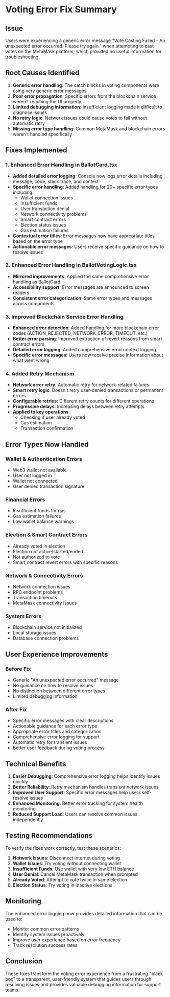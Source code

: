 # Voting Error Fix Summary

## Issue
Users were experiencing a generic error message "Vote Casting Failed - An unexpected error occurred. Please try again." when attempting to cast votes on the MetaMask platform, which provided no useful information for troubleshooting.

## Root Causes Identified
1. **Generic error handling**: The catch blocks in voting components were using very generic error messages
2. **Poor error propagation**: Specific errors from the blockchain service weren't reaching the UI properly
3. **Limited debugging information**: Insufficient logging made it difficult to diagnose issues
4. **No retry logic**: Network issues could cause votes to fail without automatic retry
5. **Missing error type handling**: Common MetaMask and blockchain errors weren't handled specifically

## Fixes Implemented

### 1. Enhanced Error Handling in BallotCard.tsx
- **Added detailed error logging**: Console now logs error details including message, code, stack trace, and context
- **Specific error handling**: Added handling for 20+ specific error types including:
  - Wallet connection issues
  - Insufficient funds
  - User transaction denial
  - Network connectivity problems
  - Smart contract errors
  - Election status issues
  - Gas estimation failures
- **Contextual error titles**: Error messages now have appropriate titles based on the error type
- **Actionable error messages**: Users receive specific guidance on how to resolve issues

### 2. Enhanced Error Handling in BallotVotingLogic.tsx
- **Mirrored improvements**: Applied the same comprehensive error handling as BallotCard
- **Accessibility support**: Error messages are announced to screen readers
- **Consistent error categorization**: Same error types and messages across components

### 3. Improved Blockchain Service Error Handling
- **Enhanced error detection**: Added handling for more blockchain error codes (ACTION_REJECTED, NETWORK_ERROR, TIMEOUT, etc.)
- **Better error parsing**: Improved extraction of revert reasons from smart contract errors
- **Detailed error logging**: Added comprehensive error context logging
- **Specific error messages**: Users now receive precise information about what went wrong

### 4. Added Retry Mechanism
- **Network error retry**: Automatic retry for network-related failures
- **Smart retry logic**: Doesn't retry user-denied transactions or permanent errors
- **Configurable retries**: Different retry counts for different operations
- **Progressive delays**: Increasing delays between retry attempts
- **Applied to key operations**: 
  - Checking if user already voted
  - Gas estimation
  - Transaction confirmation

## Error Types Now Handled

### Wallet & Authentication Errors
- Web3 wallet not available
- User not logged in
- Wallet not connected
- User denied transaction signature

### Financial Errors
- Insufficient funds for gas
- Gas estimation failures
- Low wallet balance warnings

### Election & Smart Contract Errors
- Already voted in election
- Election not active/started/ended
- Not authorized to vote
- Smart contract revert errors with specific reasons

### Network & Connectivity Errors
- Network connection issues
- RPC endpoint problems
- Transaction timeouts
- MetaMask connectivity issues

### System Errors
- Blockchain service not initialized
- Local storage issues
- Database connection problems

## User Experience Improvements

### Before Fix
- Generic "An unexpected error occurred" message
- No guidance on how to resolve issues
- No distinction between different error types
- Limited debugging information

### After Fix
- Specific error messages with clear descriptions
- Actionable guidance for each error type
- Appropriate error titles and categorization
- Comprehensive error logging for support
- Automatic retry for transient issues
- Better user feedback during voting process

## Technical Benefits

1. **Easier Debugging**: Comprehensive error logging helps identify issues quickly
2. **Better Reliability**: Retry mechanism handles transient network issues
3. **Improved User Support**: Specific error messages help users self-resolve issues
4. **Enhanced Monitoring**: Better error tracking for system health monitoring
5. **Reduced Support Load**: Users can resolve common issues independently

## Testing Recommendations

To verify the fixes work correctly, test these scenarios:

1. **Network Issues**: Disconnect internet during voting
2. **Wallet Issues**: Try voting without connecting wallet
3. **Insufficient Funds**: Use wallet with very low ETH balance
4. **User Denial**: Cancel MetaMask transaction when prompted
5. **Already Voted**: Attempt to vote twice in same election
6. **Election Status**: Try voting in inactive elections

## Monitoring

The enhanced error logging now provides detailed information that can be used to:
- Monitor common error patterns
- Identify system issues proactively
- Improve user experience based on error frequency
- Track resolution success rates

## Conclusion

These fixes transform the voting error experience from a frustrating "black box" to a transparent, user-friendly system that guides users through resolving issues and provides valuable debugging information for support teams.